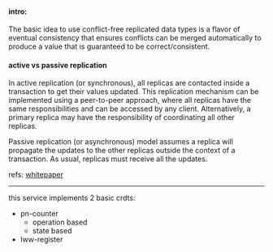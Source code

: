 #### intro:
The basic idea to use conflict-free replicated data types is a flavor of eventual consistency that ensures 
conflicts can be merged automatically to produce a value that is guaranteed to be correct/consistent.

#### active vs passive replication
In active replication (or synchronous), all replicas are contacted inside a transaction to get their values updated. This replication mechanism can be implemented using a peer-to-peer approach, where all replicas have the same responsibilities and can be accessed by any client. Alternatively, a primary replica may have the responsibility of coordinating all other replicas.

Passive replication (or asynchronous) model assumes a replica will propagate the updates to the other replicas outside the context of a transaction. As usual, replicas must receive all the updates.

refs: [whitepaper](https://hal.inria.fr/file/index/docid/555588/filename/techreport.pdf)

--- 

this service implements 2 basic crdts:
 - pn-counter
   - operation based
   - state based
 - lww-register
